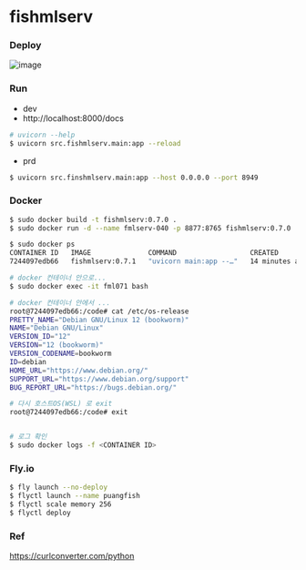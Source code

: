 # fishmlserv

### Deploy
![image](https://github.com/user-attachments/assets/5ba77e0a-1989-4a6a-b518-85373e628064)


### Run
- dev
- http://localhost:8000/docs
```bash
# uvicorn --help
$ uvicorn src.fishmlserv.main:app --reload
```

- prd
```bash
$ uvicorn src.finshmlserv.main:app --host 0.0.0.0 --port 8949
```

### Docker
```bash
$ sudo docker build -t fishmlserv:0.7.0 .
$ sudo docker run -d --name fmlserv-040 -p 8877:8765 fishmlserv:0.7.0

$ sudo docker ps
CONTAINER ID   IMAGE              COMMAND                  CREATED          STATUS          PORTS                                       NAMES
7244097edb66   fishmlserv:0.7.1   "uvicorn main:app --…"   14 minutes ago   Up 14 minutes   0.0.0.0:7799->8080/tcp, :::7799->8080/tcp   fml071

# docker 컨테이너 안으로...
$ sudo docker exec -it fml071 bash

# docker 컨테이너 안에서 ...
root@7244097edb66:/code# cat /etc/os-release
PRETTY_NAME="Debian GNU/Linux 12 (bookworm)"
NAME="Debian GNU/Linux"
VERSION_ID="12"
VERSION="12 (bookworm)"
VERSION_CODENAME=bookworm
ID=debian
HOME_URL="https://www.debian.org/"
SUPPORT_URL="https://www.debian.org/support"
BUG_REPORT_URL="https://bugs.debian.org/"

# 다시 호스트OS(WSL) 로 exit
root@7244097edb66:/code# exit


# 로그 확인
$ sudo docker logs -f <CONTAINER ID>
```


### Fly.io
```bash
$ fly launch --no-deploy
$ flyctl launch --name puangfish
$ flyctl scale memory 256
$ flyctl deploy
```


### Ref
https://curlconverter.com/python
